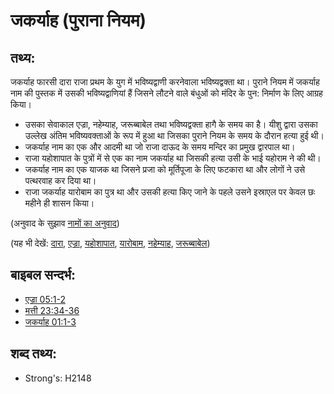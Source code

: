 # जकर्याह (पुराना नियम) #

## तथ्य: ##

जकर्याह फारसी दारा राजा प्रथम के युग में भविष्यद्वाणी करनेवाला भविष्यद्वक्ता था। पुराने नियम में जकर्याह नाम की पुस्तक में उसकी भविष्यद्वाणियां हैं जिसने लौटने वाले बंधुओं को मंदिर के पुन: निर्माण के लिए आग्रह किया।

* उसका सेवाकाल एज्रा, नहेम्याह, जरूब्बाबेल तथा भविष्यद्वक्ता हागै के समय का है। यीशु द्वारा उसका उल्लेख अंतिम भविष्यवक्ताओं के रूप में हुआ था जिसका पुराने नियम के समय के दौरान हत्या हुई थी।
* जकर्याह नाम का एक और आदमी था जो राजा दाऊद के समय मन्दिर का प्रमुख द्वारपाल था।
* राजा यहोशापात के पुत्रों में से एक का नाम जकर्याह था जिसकी हत्या उसी के भाई यहोराम ने की थी।
* जकर्याह नाम का एक याजक था जिसने प्रजा को मूर्तिपूजा के लिए फटकारा था और लोगों ने उसे पत्थरवाह कर दिया था।
* राजा जकर्याह यारोबाम का पुत्र था और उसकी हत्या किए जाने के पहले उसने इस्राएल पर केवल छः महीने ही शासन किया।

(अनुवाद के सुझाव [नामों का अनुवाद](rc://hi/ta/man/translate/translate-names))

(यह भी देखें: [दारा](../names/darius.md), [एज्रा](../names/ezra.md), [यहोशापात](../names/jehoshaphat.md), [यारोबाम](../names/jeroboam.md), [नहेम्याह](../names/nehemiah.md), [जरूब्बाबेल](../names/zerubbabel.md))

## बाइबल सन्दर्भ: ##

* [एज्रा 05:1-2](rc://hi/tn/help/ezr/05/01)
* [मत्ती 23:34-36](rc://hi/tn/help/mat/23/34)
* [जकर्याह 01:1-3](rc://hi/tn/help/zec/01/01)

## शब्द तथ्य: ##

* Strong's: H2148
